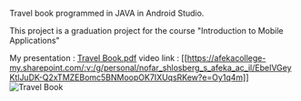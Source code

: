 Travel book programmed in JAVA in Android Studio.

This project is a graduation project for the course "Introduction to Mobile Applications"

My presentation :
[Travel Book.pdf](https://github.com/NofarShlosberg/MyTravelBook/files/10804770/Travel.Book.pdf)
video link :
[[https://afekacollege-my.sharepoint.com/:v:/g/personal/nofar_shlosberg_s_afeka_ac_il/EbeIVGeyKtlJuDK-Q2xTMZEBomc5BNMoopOK7IXUqsRKew?e=Oy1q4m]]
![Travel Book](https://user-images.githubusercontent.com/80713297/220613743-3045990d-01a9-43a6-b0da-0219067730a0.png)





